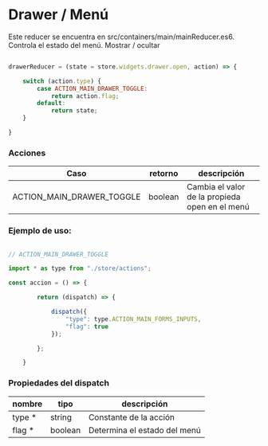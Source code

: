 # Drawer / Menú

Este reducer se encuentra en src/containers/main/mainReducer.es6. Controla el estado del menú. Mostrar / ocultar

```javascript

drawerReducer = (state = store.widgets.drawer.open, action) => {

    switch (action.type) {
        case ACTION_MAIN_DRAWER_TOGGLE:
            return action.flag;
        default:
            return state;
    }

}

```

### Acciones
| Caso                          | retorno               | descripción                   |
|-------------------------------|-----------------------|-------------------------------|
| ACTION_MAIN_DRAWER_TOGGLE     | boolean               | Cambia el valor de la propieda open en el menú        |


### Ejemplo de uso:

```javascript

// ACTION_MAIN_DRAWER_TOGGLE

import * as type from "./store/actions";

const accion = () => {

        return (dispatch) => {

            dispatch({
                "type": type.ACTION_MAIN_FORMS_INPUTS,
                "flag": true
            });

        };

    }
```

### Propiedades del dispatch

| nombre    | tipo              | descripción                   |
|---------- |------------------ |-------------------------------|
| type *    | string            | Constante de la acción        |
| flag *    | boolean           | Determina el estado del menú  |
